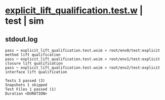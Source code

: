 # [explicit_lift_qualification.test.w](../../../../../examples/tests/valid/explicit_lift_qualification.test.w) | test | sim

## stdout.log
```log
pass ─ explicit_lift_qualification.test.wsim » root/env0/test:explicit method lift qualification   
pass ─ explicit_lift_qualification.test.wsim » root/env1/test:explicit closure lift qualification  
pass ─ explicit_lift_qualification.test.wsim » root/env2/test:explicit interface lift qualification

Tests 3 passed (3)
Snapshots 1 skipped
Test Files 1 passed (1)
Duration <DURATION>
```

